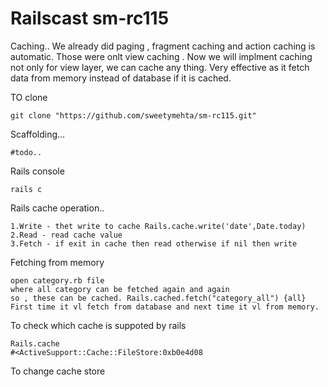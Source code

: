 Railscast sm-rc115
==================

Caching..
We already did paging , fragment caching and action caching is automatic. Those were onlt view caching . Now we will implment caching not only for view layer, we can cache any thing.
Very effective as it fetch data from memory instead of database if it is cached.

TO clone
```
git clone "https://github.com/sweetymehta/sm-rc115.git"
```


Scaffolding...
```
#todo..
```
Rails console
```
rails c
```

Rails cache operation..
```
1.Write - thet write to cache Rails.cache.write('date',Date.today)
2.Read - read cache value
3.Fetch - if exit in cache then read otherwise if nil then write
```

Fetching from memory
```
open category.rb file 
where all category can be fetched again and again
so , these can be cached. Rails.cached.fetch("category_all") {all}
First time it vl fetch from database and next time it vl from memory.
```
To check which cache is suppoted by rails
```
Rails.cache
#<ActiveSupport::Cache::FileStore:0xb0e4d08
```
To change cache store
```


